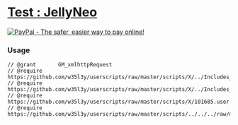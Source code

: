 
# [Test : JellyNeo](.)

[![PayPal - The safer, easier way to pay online!](https://www.paypalobjects.com/en_US/i/btn/btn_donate_SM.gif "PayPal - The safer, easier way to pay online!")](http://goo.gl/Fv19S)
### Usage
```
// @grant		GM_xmlhttpRequest
// @require		https://github.com/w35l3y/userscripts/raw/master/scripts/X/../Includes_XPath/63808.user.js
// @require		https://github.com/w35l3y/userscripts/raw/master/scripts/X/../Includes_HttpRequest/56489.user.js
// @require		https://github.com/w35l3y/userscripts/raw/master/scripts/X/101685.user.js
// @require		https://github.com/w35l3y/userscripts/raw/master/scripts/../../../raw/master/includes/Includes_JellyNeo_[BETA]/test.user.js
```

